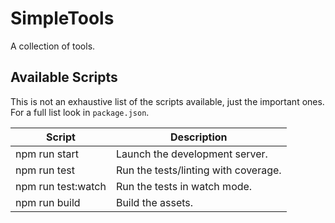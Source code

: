 # SimpleTools

A collection of tools.

## Available Scripts

This is not an exhaustive list of the scripts available, just the important ones. For a full list look in `package.json`.

| Script             | Description                          |
| ------------------ | ------------------------------------ |
| npm run start      | Launch the development server.       |
| npm run test       | Run the tests/linting with coverage. |
| npm run test:watch | Run the tests in watch mode.         |
| npm run build      | Build the assets.                    |
